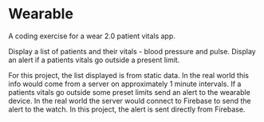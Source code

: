 # Wearable 

A coding exercise for a wear 2.0 patient vitals app. 

Display a list of patients and their vitals - blood pressure and pulse. Display an alert if a patients vitals go outside a present limit.

For this project, the list displayed is from static data. In the real world this info would come from a server on approximately 1 minute intervals. If a patients vitals go outside some preset limits send an alert to the wearable device. In the real world the server would connect to Firebase to send the alert to the watch. In this project, the alert is sent directly from Firebase.
